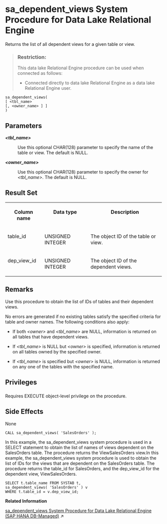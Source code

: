 <!-- loio3be595096c5f101489d8d608a7ef882e -->

# sa\_dependent\_views System Procedure for Data Lake Relational Engine

Returns the list of all dependent views for a given table or view.



> ### Restriction:  
> This data lake Relational Engine procedure can be used when connected as follows:
> 
> -   Connected directly to data lake Relational Engine as a data lake Relational Engine user.



```
sa_dependent_views( 
[ <tbl_name> 
[, <owner_name> ] ] 
)
```



<a name="loio3be595096c5f101489d8d608a7ef882e__sa_dependent_views_parm1"/>

## Parameters


<dl>
<dt><b>

 *<tbl\_name\>* 

</b></dt>
<dd>

Use this optional CHAR\(128\) parameter to specify the name of the table or view. The default is NULL.



</dd><dt><b>

 *<owner\_name\>* 

</b></dt>
<dd>

Use this optional CHAR\(128\) parameter to specify the owner for *<tbl\_name\>*. The default is NULL.



</dd>
</dl>



<a name="loio3be595096c5f101489d8d608a7ef882e__sa_dependent_views_resultset1"/>

## Result Set


<table>
<tr>
<th valign="top">

Column name



</th>
<th valign="top">

Data type



</th>
<th valign="top">

Description



</th>
</tr>
<tr>
<td valign="top">

table\_id



</td>
<td valign="top">

UNSIGNED INTEGER



</td>
<td valign="top">

The object ID of the table or view.



</td>
</tr>
<tr>
<td valign="top">

dep\_view\_id



</td>
<td valign="top">

UNSIGNED INTEGER



</td>
<td valign="top">

The object ID of the dependent views.



</td>
</tr>
</table>



<a name="loio3be595096c5f101489d8d608a7ef882e__sa_dependent_views_remarks1"/>

## Remarks

Use this procedure to obtain the list of IDs of tables and their dependent views.

No errors are generated if no existing tables satisfy the specified criteria for table and owner names. The following conditions also apply:

-   If both *<owner\>* and *<tbl\_name\>* are NULL, information is returned on all tables that have dependent views.

-   If *<tbl\_name\>* is NULL but *<owner\>* is specified, information is returned on all tables owned by the specified owner.

-   If *<tbl\_name\>* is specified but *<owner\>* is NULL, information is returned on any one of the tables with the specified name.




<a name="loio3be595096c5f101489d8d608a7ef882e__sa_dependent_views_priv1"/>

## Privileges



### 

Requires EXECUTE object-level privilege on the procedure.



<a name="loio3be595096c5f101489d8d608a7ef882e__sa_dependent_views_sideefects1"/>

## Side Effects

None



```
CALL sa_dependent_views( 'SalesOrders' );
```

In this example, the sa\_dependent\_views system procedure is used in a SELECT statement to obtain the list of names of views dependent on the SalesOrders table. The procedure returns the ViewSalesOrders view.In this example, the sa\_dependent\_views system procedure is used to obtain the list of IDs for the views that are dependent on the SalesOrders table. The procedure returns the table\_id for SalesOrders, and the dep\_view\_id for the dependent view, ViewSalesOrders.

```
SELECT t.table_name FROM SYSTAB t,  
sa_dependent_views( 'SalesOrders' ) v 
WHERE t.table_id = v.dep_view_id;
```

**Related Information**  


[sa_dependent_views System Procedure for Data Lake Relational Engine (SAP HANA DB-Managed)](https://help.sap.com/viewer/a898e08b84f21015969fa437e89860c8/2023_2_QRC/en-US/47783e3af31b4f27a28b41ad534f8332.html "Returns the list of all dependent views for a given table or view.") :arrow_upper_right:

